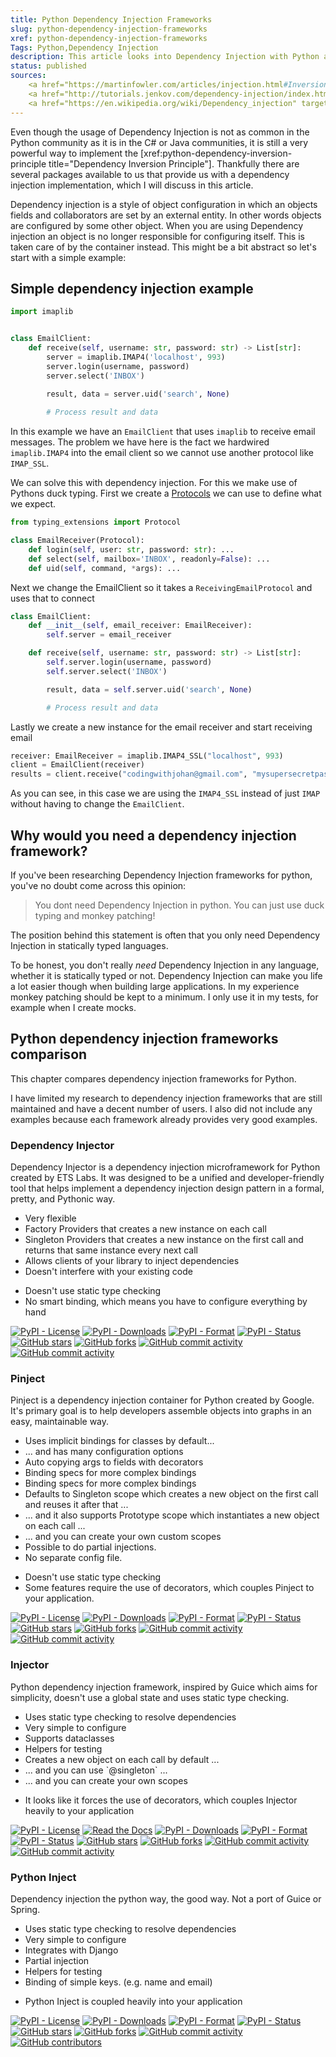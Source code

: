 ```yaml
---
title: Python Dependency Injection Frameworks
slug: python-dependency-injection-frameworks
xref: python-dependency-injection-frameworks
Tags: Python,Dependency Injection
description: This article looks into Dependency Injection with Python and the frameworks available for you.
status: published
sources:
    <a href="https://martinfowler.com/articles/injection.html#InversionOfControl" target="_blank">Inversion of Control Containers and the Dependency Injection pattern by Martin Fowler</a>
    <a href="http://tutorials.jenkov.com/dependency-injection/index.html" target="_blank">Dependency Injection by Jakob Jenkov</a>
    <a href="https://en.wikipedia.org/wiki/Dependency_injection" target="_blank">Dependency Injection on Wikipedia</a>
---
```


Even though the usage of Dependency Injection is not as common in the Python community as it is in the C# or Java communities, 
it is still a very powerful way to implement the [xref:python-dependency-inversion-principle title="Dependency Inversion Principle"].
Thankfully there are several packages available to us that provide us with a dependency injection implementation, 
which I will discuss in this article.


Dependency injection is a style of object configuration in which an objects fields and collaborators are set by an external entity. 
In other words objects are configured by some other object. 
When you are using Dependency injection an object is no longer responsible for configuring itself.
This is taken care of by the container instead. This might be a bit abstract so let's start with a simple example:

## Simple dependency injection example

```python
import imaplib


class EmailClient:
    def receive(self, username: str, password: str) -> List[str]:
        server = imaplib.IMAP4('localhost', 993)
        server.login(username, password)
        server.select('INBOX')
    
        result, data = server.uid('search', None)

        # Process result and data
```

In this example we have an `EmailClient` that uses `imaplib` to receive email messages.
The problem we have here is the fact we hardwired `imaplib.IMAP4` into the email client 
so we cannot use another protocol like `IMAP_SSL`.

We can solve this with dependency injection. For this we make use of Pythons duck typing. 
First we create a [Protocols](https://mypy.readthedocs.io/en/stable/protocols.html#simple-user-defined-protocols)
we can use to define what we expect.

```python
from typing_extensions import Protocol

class EmailReceiver(Protocol):
    def login(self, user: str, password: str): ...
    def select(self, mailbox='INBOX', readonly=False): ...
    def uid(self, command, *args): ...
```

Next we change the EmailClient so it takes a `ReceivingEmailProtocol` and uses that to connect

```python
class EmailClient:
    def __init__(self, email_receiver: EmailReceiver):
        self.server = email_receiver

    def receive(self, username: str, password: str) -> List[str]:
        self.server.login(username, password)
        self.server.select('INBOX')

        result, data = self.server.uid('search', None)

        # Process result and data
```

Lastly we create a new instance for the email receiver and start receiving email

```python
receiver: EmailReceiver = imaplib.IMAP4_SSL("localhost", 993)
client = EmailClient(receiver)
results = client.receive("codingwithjohan@gmail.com", "mysupersecretpasswd")
```

As you can see, in this case we are using the `IMAP4_SSL` instead of just `IMAP` 
without having to change the `EmailClient`.

## Why would you need a dependency injection framework?

If you've been researching Dependency Injection frameworks for python, you've no doubt come across this opinion:

> You dont need Dependency Injection in python. You can just use duck typing and monkey patching!

The position behind this statement is often that you only need Dependency Injection in statically typed languages.

To be honest, you don't really _need_ Dependency Injection in any language, whether it is statically typed or not. 
Dependency Injection can make you life a lot easier though when building large applications.
In my experience monkey patching should be kept to a minimum. I only use it in my tests, for example when I create mocks.

## Python dependency injection frameworks comparison

This chapter compares dependency injection frameworks for Python.

I have limited my research to dependency injection frameworks that are still maintained and have a decent number of users.
I also did not include any examples because each framework already provides very good examples.

### Dependency Injector

Dependency Injector is a dependency injection microframework for Python created by ETS Labs. 
It was designed to be a unified and developer-friendly tool that helps implement 
a dependency injection design pattern in a formal, pretty, and Pythonic way.

<ul class="procon pro">
<li>Very flexible</li>
<li>Factory Providers that creates a new instance on each call</li>
<li>Singleton Providers  that creates a new instance on the first call and returns that same instance every next call</li>
<li>Allows clients of your library to inject dependencies</li>
<li>Doesn't interfere with your existing code</li>
</ul>

<ul class="procon con">
<li>Doesn't use static type checking</li>
<li>No smart binding, which means you have to configure everything by hand</li>
</ul>

[![PyPI - License](https://img.shields.io/pypi/l/dependency_injector?style=for-the-badge&cacheSeconds=86400)](https://pypi.org/project/dependency-injector/)
[![PyPI - Downloads](https://img.shields.io/pypi/dm/dependency_injector?style=for-the-badge&cacheSeconds=86400)](https://pypi.org/project/dependency-injector/)
[![PyPI - Format](https://img.shields.io/pypi/format/dependency_injector?label=PyPI%20Format&style=for-the-badge&cacheSeconds=86400)](https://pypi.org/project/dependency-injector/)
[![PyPI - Status](https://img.shields.io/pypi/status/dependency_injector?label=PyPI%20Status&style=for-the-badge&cacheSeconds=86400)](https://pypi.org/project/dependency-injector/)
[![GitHub stars](https://img.shields.io/github/stars/ets-labs/python-dependency-injector?label=GitHub%20Stars&style=for-the-badge&cacheSeconds=86400)](https://github.com/ets-labs/python-dependency-injector)
[![GitHub forks](https://img.shields.io/github/forks/ets-labs/python-dependency-injector?label=Github%20Forks&style=for-the-badge&cacheSeconds=86400)](https://github.com/ets-labs/python-dependency-injector)
[![GitHub commit activity](https://img.shields.io/github/commit-activity/y/ets-labs/python-dependency-injector?style=for-the-badge&cacheSeconds=86400)](https://github.com/ets-labs/python-dependency-injector)
[![GitHub commit activity](https://img.shields.io/github/contributors/ets-labs/python-dependency-injector?style=for-the-badge&cacheSeconds=86400)](https://github.com/ets-labs/python-dependency-injector)

### Pinject

Pinject is a dependency injection container for Python created by Google. 
It's primary goal is to help developers assemble objects into graphs in an easy, maintainable way.

<ul class="procon pro">
<li>Uses implicit bindings for classes by default...</li>
<li>... and has many configuration options</li>
<li>Auto copying args to fields with decorators</li>
<li>Binding specs for more complex bindings</li>
<li>Binding specs for more complex bindings</li>
<li>Defaults to Singleton scope which creates a new object on the first call and reuses it after that ...</li> 
<li>... and it also supports Prototype scope which instantiates a new object on each call ...</li>
<li>... and you can create your own custom scopes</li>
<li>Possible to do partial injections.</li>
<li>No separate config file.</li>
</ul>

<ul class="procon con">
<li>Doesn't use static type checking</li>
<li>Some features require the use of decorators, which couples Pinject to your application.</li>
</ul>

[![PyPI - License](https://img.shields.io/pypi/l/pinject?style=for-the-badge&cacheSeconds=86400)](https://pypi.org/project/pinject/)
[![PyPI - Downloads](https://img.shields.io/pypi/dm/pinject?style=for-the-badge&cacheSeconds=86400)](https://pypi.org/project/pinject/)
[![PyPI - Format](https://img.shields.io/pypi/format/pinject?label=PyPI%20Format&style=for-the-badge&cacheSeconds=86400)](https://pypi.org/project/pinject/)
[![PyPI - Status](https://img.shields.io/pypi/status/pinject?label=PyPI%20Status&style=for-the-badge&cacheSeconds=86400)](https://pypi.org/project/pinject/)
[![GitHub stars](https://img.shields.io/github/stars/google/pinject?label=GitHub%20Stars&style=for-the-badge&cacheSeconds=86400)](https://github.com/google/pinject)
[![GitHub forks](https://img.shields.io/github/forks/google/pinject?label=Github%20Forks&style=for-the-badge&cacheSeconds=86400)](https://github.com/google/pinject)
[![GitHub commit activity](https://img.shields.io/github/commit-activity/y/google/pinject?style=for-the-badge&cacheSeconds=86400)](https://github.com/google/pinject)
[![GitHub commit activity](https://img.shields.io/github/contributors/google/pinject?style=for-the-badge&cacheSeconds=86400)](https://github.com/google/pinject)

### Injector

Python dependency injection framework, inspired by Guice which aims for simplicity, doesn't use a global state and uses static type checking.

<ul class="procon pro">
<li>Uses static type checking to resolve dependencies</li>
<li>Very simple to configure</li>
<li>Supports dataclasses</li>
<li>Helpers for testing</li>
<li>Creates a new object on each call by default ...</li>
<li>... and you can use `@singleton` ...</li>
<li>... and you can create your own scopes</li>
</ul>

<ul class="procon con">
<li>It looks like it forces the use of decorators, which couples Injector heavily to your application</li>
</ul>

[![PyPI - License](https://img.shields.io/pypi/l/injector?style=for-the-badge&cacheSeconds=86400)](https://pypi.org/project/injector/)
[![Read the Docs](https://img.shields.io/readthedocs/injector?style=for-the-badge&cacheSeconds=86400)](https://injector.readthedocs.io/en/latest/)
[![PyPI - Downloads](https://img.shields.io/pypi/dm/injector?style=for-the-badge&cacheSeconds=86400)](https://pypi.org/project/injector/)
[![PyPI - Format](https://img.shields.io/pypi/format/injector?label=PyPI%20Format&style=for-the-badge&cacheSeconds=86400)](https://pypi.org/project/injector/)
[![PyPI - Status](https://img.shields.io/pypi/status/injector?label=PyPI%20Status&style=for-the-badge&cacheSeconds=86400)](https://pypi.org/project/injector/)
[![GitHub stars](https://img.shields.io/github/stars/alecthomas/injector?label=GitHub%20Stars&style=for-the-badge&cacheSeconds=86400)](https://github.com/alecthomas/injector)
[![GitHub forks](https://img.shields.io/github/forks/alecthomas/injector?label=Github%20Forks&style=for-the-badge&cacheSeconds=86400)](https://github.com/alecthomas/injector)
[![GitHub commit activity](https://img.shields.io/github/commit-activity/m/alecthomas/injector?style=for-the-badge&cacheSeconds=86400)](https://github.com/alecthomas/injector)
[![GitHub commit activity](https://img.shields.io/github/contributors/alecthomas/injector?style=for-the-badge&cacheSeconds=86400)](https://github.com/alecthomas/injector)

### Python Inject

Dependency injection the python way, the good way. Not a port of Guice or Spring.

<ul class="procon pro">
<li>Uses static type checking to resolve dependencies</li>
<li>Very simple to configure</li>
<li>Integrates with Django</li>
<li>Partial injection</li>
<li>Helpers for testing</li>
<li>Binding of simple keys. (e.g. name and email)</li>
</ul>

<ul class="procon con">
<li>Python Inject is coupled heavily into your application</li>
</ul>

[![PyPI - License](https://img.shields.io/pypi/l/inject?style=for-the-badge&cacheSeconds=86400)](https://pypi.org/project/Inject/)
[![PyPI - Downloads](https://img.shields.io/pypi/dm/inject?style=for-the-badge&cacheSeconds=86400)](https://pypi.org/project/Inject/)
[![PyPI - Format](https://img.shields.io/pypi/format/inject?label=PyPI%20Format&style=for-the-badge&cacheSeconds=86400)](https://pypi.org/project/Inject/)
[![PyPI - Status](https://img.shields.io/pypi/status/inject?label=PyPI%20Status&style=for-the-badge&cacheSeconds=86400)](https://pypi.org/project/Inject/)
[![GitHub stars](https://img.shields.io/github/stars/ivankorobkov/python-inject?label=GitHub%20Stars&style=for-the-badge&cacheSeconds=86400)](https://github.com/ivankorobkov/python-inject)
[![GitHub forks](https://img.shields.io/github/forks/ivankorobkov/python-inject?label=Github%20Forks&style=for-the-badge&cacheSeconds=86400)](https://github.com/ivankorobkov/python-inject)
[![GitHub commit activity](https://img.shields.io/github/commit-activity/y/ivankorobkov/python-inject?style=for-the-badge&cacheSeconds=86400)](https://github.com/ivankorobkov/python-inject)
[![GitHub contributors](https://img.shields.io/github/contributors/ivankorobkov/python-inject?style=for-the-badge&cacheSeconds=86400)](https://github.com/ivankorobkov/python-inject)


<!---

### Serum

[![PyPI - License](https://img.shields.io/pypi/l/serum?style=for-the-badge&cacheSeconds=86400)](https://pypi.org/project/Inject/)

[![PyPI - Downloads](https://img.shields.io/pypi/dm/serum?style=for-the-badge&cacheSeconds=86400)](https://pypi.org/project/Inject/)
[![PyPI - Format](https://img.shields.io/pypi/format/inject?label=PyPI%20Format&style=for-the-badge&cacheSeconds=86400)](https://pypi.org/project/Inject/)
[![PyPI - Status](https://img.shields.io/pypi/status/serum?label=PyPI%20Status&style=for-the-badge&cacheSeconds=86400)](https://pypi.org/project/Inject/)

[![GitHub stars](https://img.shields.io/github/stars/suned/serum?label=GitHub%20Stars&style=for-the-badge&cacheSeconds=86400)](https://github.com/suned/serum)
[![GitHub forks](https://img.shields.io/github/forks/suned/serum?label=Github%20Forks&style=for-the-badge&cacheSeconds=86400)](https://github.com/suned/serum)
[![GitHub commit activity](https://img.shields.io/github/commit-activity/y/suned/serum?style=for-the-badge&cacheSeconds=86400)](https://github.com/suned/serum)
[![GitHub commit activity](https://img.shields.io/github/contributors/suned/serum?style=for-the-badge&cacheSeconds=86400)](https://github.com/suned/serum)

## Dependency Injection Frameworks

### EnterPrython

- [EnterPython](https://github.com/Dobiasd/enterprython)
[![GitHub license](https://img.shields.io/github/license/Dobiasd/enterprython?style=flat)](https://github.com/Dobiasd/enterprython/blob/master/LICENSE)
[![GitHub license](https://img.shields.io/github/license/Dobiasd/enterprython)](https://github.com/Dobiasd/enterprython/blob/master/LICENSE)
[![GitHub forks](https://img.shields.io/github/forks/Dobiasd/enterprython?style=social&label=Fork&maxAge=2592000)](https://github.com/Dobiasd/enterprython)
[![GitHub stars](https://img.shields.io/github/stars/Dobiasd/enterprython?style=social&label=Star&maxAge=2592000)](https://github.com/Dobiasd/enterprython)

### Injectable

- [Injectable](https://github.com/allrod5/injectable)

### PyCDI

- [PyCDI](https://github.com/ettoreleandrotognoli/python-cdi)

### Dyject

https://dyject.com/
https://github.com/sumdog/dyject

### Ultra Light Weight Dependency Injector Python

https://github.com/liuggio/Ultra-Lightweight-Dependency-Injector-Python

### Springpython

https://github.com/springpython/springpython

--->
